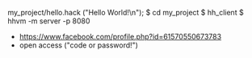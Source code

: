 my_project/hello.hack
("Hello World!\n");
$ cd my_project
$ hh_client
$ hhvm -m server -p 8080
+ https://www.facebook.com/profile.php?id=61570550673783
+ open access ("code or password!")
  
